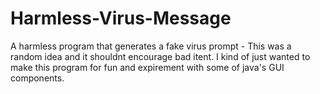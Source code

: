 # Harmless-Virus-Message
A harmless program that generates a fake virus prompt - This was a random idea and it shouldnt encourage bad itent.
I kind of just wanted to make this program for fun and expirement with some of java's GUI components.

